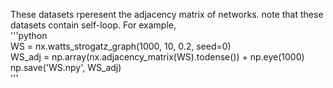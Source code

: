 These datasets rperesent the adjacency matrix of networks. note that these datasets contain self-loop.   For example,  
'''python  
WS = nx.watts_strogatz_graph(1000, 10, 0.2, seed=0)  
WS_adj = np.array(nx.adjacency_matrix(WS).todense()) + np.eye(1000)  
np.save('WS.npy', WS_adj)  
'''

